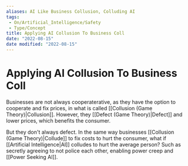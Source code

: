 ```yaml
---
aliases: AI Like Business Collusion, Colluding AI
tags:
 - On/Artificial_Intelligence/Safety
 - Type/Concept
title: Applying AI Collusion To Business Coll
date: "2022-08-15"
date modified: "2022-08-15"
---
```


# Applying AI Collusion To Business Coll
Businesses are not always cooperaterative, as they have the option to cooperate and fix prices, in what is called [[Collusion (Game Theory)|Collusion]]. However, they [[Defect (Game Theory)|Defect]] and lower prices, which benefits the consumer.

But they don't always defect. In the same way businesses [[Collusion (Game Theory)|Collude]] to fix costs to hurt the consumer, what if [[Artificial Intelligence|AI]] colludes to hurt the average person? Such as secretly agreeing to not police each other, enabling power creep and [[Power Seeking AI]].
